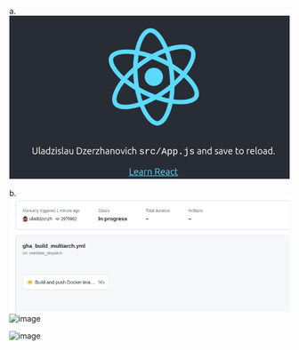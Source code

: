 a. ![Alt text](image.png)

b. ![Alt text](image-1.png)
![image](https://github.com/uladdzerzh/TCH-zadanie2/assets/61791586/ab151ad9-8591-41f1-b757-acd8e429c176)

![image](https://github.com/uladdzerzh/TCH-zadanie2/assets/61791586/3aafde5d-0bbc-4ec3-a2e1-25b3bb0225ba)

